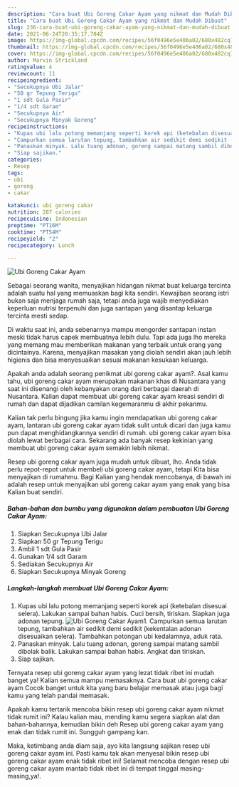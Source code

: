 ```yaml
---
description: "Cara buat Ubi Goreng Cakar Ayam yang nikmat dan Mudah Dibuat"
title: "Cara buat Ubi Goreng Cakar Ayam yang nikmat dan Mudah Dibuat"
slug: 236-cara-buat-ubi-goreng-cakar-ayam-yang-nikmat-dan-mudah-dibuat
date: 2021-06-24T20:35:17.784Z
image: https://img-global.cpcdn.com/recipes/56f0496e5e406a02/680x482cq70/ubi-goreng-cakar-ayam-foto-resep-utama.jpg
thumbnail: https://img-global.cpcdn.com/recipes/56f0496e5e406a02/680x482cq70/ubi-goreng-cakar-ayam-foto-resep-utama.jpg
cover: https://img-global.cpcdn.com/recipes/56f0496e5e406a02/680x482cq70/ubi-goreng-cakar-ayam-foto-resep-utama.jpg
author: Marvin Strickland
ratingvalue: 4
reviewcount: 11
recipeingredient:
- "Secukupnya Ubi Jalar"
- "50 gr Tepung Terigu"
- "1 sdt Gula Pasir"
- "1/4 sdt Garam"
- "Secukupnya Air"
- "Secukupnya Minyak Goreng"
recipeinstructions:
- "Kupas ubi lalu potong memanjang seperti korek api (ketebalan disesuai selera). Lakukan sampai bahan habis. Cuci bersih, tiriskan. Siapkan juga adonan tepung."
- "Campurkan semua larutan tepung, tambahkan air sedikit demi sedikit (kekentalan adonan disesuaikan selera). Tambahkan potongan ubi kedalamnya, aduk rata."
- "Panaskan minyak. Lalu tuang adonan, goreng sampai matang sambil dibolak balik. Lakukan sampai bahan habis. Angkat dan tiriskan."
- "Siap sajikan."
categories:
- Resep
tags:
- ubi
- goreng
- cakar

katakunci: ubi goreng cakar 
nutrition: 287 calories
recipecuisine: Indonesian
preptime: "PT16M"
cooktime: "PT54M"
recipeyield: "2"
recipecategory: Lunch

---
```



![Ubi Goreng Cakar Ayam](https://img-global.cpcdn.com/recipes/56f0496e5e406a02/680x482cq70/ubi-goreng-cakar-ayam-foto-resep-utama.jpg)

Sebagai seorang wanita, menyajikan hidangan nikmat buat keluarga tercinta adalah suatu hal yang memuaskan bagi kita sendiri. Kewajiban seorang istri bukan saja menjaga rumah saja, tetapi anda juga wajib menyediakan keperluan nutrisi terpenuhi dan juga santapan yang disantap keluarga tercinta mesti sedap.

Di waktu  saat ini, anda sebenarnya mampu mengorder santapan instan meski tidak harus capek membuatnya lebih dulu. Tapi ada juga lho mereka yang memang mau memberikan makanan yang terbaik untuk orang yang dicintainya. Karena, menyajikan masakan yang diolah sendiri akan jauh lebih higienis dan bisa menyesuaikan sesuai makanan kesukaan keluarga. 



Apakah anda adalah seorang penikmat ubi goreng cakar ayam?. Asal kamu tahu, ubi goreng cakar ayam merupakan makanan khas di Nusantara yang saat ini disenangi oleh kebanyakan orang dari berbagai daerah di Nusantara. Kalian dapat membuat ubi goreng cakar ayam kreasi sendiri di rumah dan dapat dijadikan camilan kegemaranmu di akhir pekanmu.

Kalian tak perlu bingung jika kamu ingin mendapatkan ubi goreng cakar ayam, lantaran ubi goreng cakar ayam tidak sulit untuk dicari dan juga kamu pun dapat menghidangkannya sendiri di rumah. ubi goreng cakar ayam bisa diolah lewat berbagai cara. Sekarang ada banyak resep kekinian yang membuat ubi goreng cakar ayam semakin lebih nikmat.

Resep ubi goreng cakar ayam juga mudah untuk dibuat, lho. Anda tidak perlu repot-repot untuk membeli ubi goreng cakar ayam, tetapi Kita bisa menyajikan di rumahmu. Bagi Kalian yang hendak mencobanya, di bawah ini adalah resep untuk menyajikan ubi goreng cakar ayam yang enak yang bisa Kalian buat sendiri.

<!--inarticleads1-->

##### Bahan-bahan dan bumbu yang digunakan dalam pembuatan Ubi Goreng Cakar Ayam:

1. Siapkan Secukupnya Ubi Jalar
1. Siapkan 50 gr Tepung Terigu
1. Ambil 1 sdt Gula Pasir
1. Gunakan 1/4 sdt Garam
1. Sediakan Secukupnya Air
1. Siapkan Secukupnya Minyak Goreng




<!--inarticleads2-->

##### Langkah-langkah membuat Ubi Goreng Cakar Ayam:

1. Kupas ubi lalu potong memanjang seperti korek api (ketebalan disesuai selera). Lakukan sampai bahan habis. Cuci bersih, tiriskan. Siapkan juga adonan tepung.
<img src="https://img-global.cpcdn.com/steps/633f535f4d8aa11f/160x128cq70/ubi-goreng-cakar-ayam-langkah-memasak-1-foto.jpg" alt="Ubi Goreng Cakar Ayam">1. Campurkan semua larutan tepung, tambahkan air sedikit demi sedikit (kekentalan adonan disesuaikan selera). Tambahkan potongan ubi kedalamnya, aduk rata.
1. Panaskan minyak. Lalu tuang adonan, goreng sampai matang sambil dibolak balik. Lakukan sampai bahan habis. Angkat dan tiriskan.
1. Siap sajikan.




Ternyata resep ubi goreng cakar ayam yang lezat tidak ribet ini mudah banget ya! Kalian semua mampu memasaknya. Cara buat ubi goreng cakar ayam Cocok banget untuk kita yang baru belajar memasak atau juga bagi kamu yang telah pandai memasak.

Apakah kamu tertarik mencoba bikin resep ubi goreng cakar ayam nikmat tidak rumit ini? Kalau kalian mau, mending kamu segera siapkan alat dan bahan-bahannya, kemudian bikin deh Resep ubi goreng cakar ayam yang enak dan tidak rumit ini. Sungguh gampang kan. 

Maka, ketimbang anda diam saja, ayo kita langsung sajikan resep ubi goreng cakar ayam ini. Pasti kamu tak akan menyesal bikin resep ubi goreng cakar ayam enak tidak ribet ini! Selamat mencoba dengan resep ubi goreng cakar ayam mantab tidak ribet ini di tempat tinggal masing-masing,ya!.

